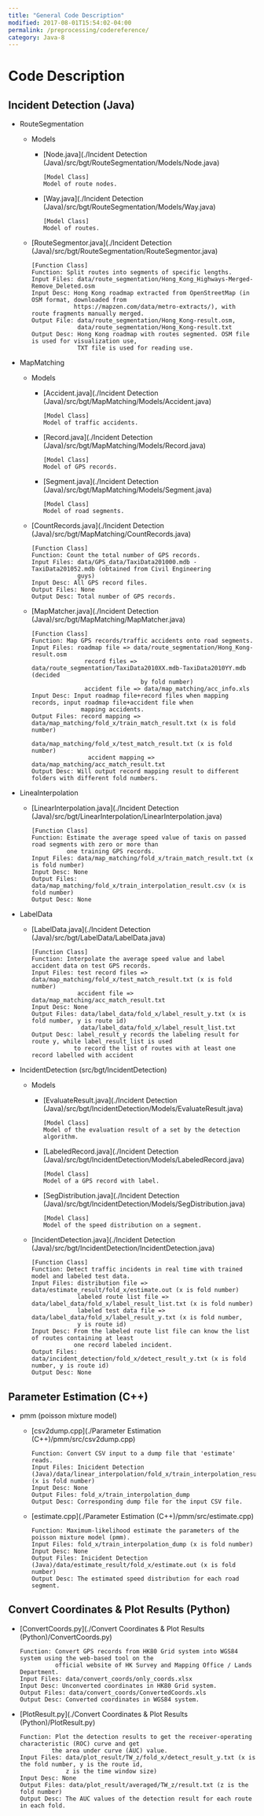 ```yaml
---
title: "General Code Description"
modified: 2017-08-01T15:54:02-04:00
permalink: /preprocessing/codereference/
category: Java-8
---
```


# Code Description
## Incident Detection (Java)
- RouteSegmentation
	- Models
		- [Node.java](./Incident Detection (Java)/src/bgt/RouteSegmentation/Models/Node.java)
			
			```
			[Model Class] 
			Model of route nodes.
			```
		- [Way.java](./Incident Detection (Java)/src/bgt/RouteSegmentation/Models/Way.java)
			
			```
			[Model Class]
			Model of routes.
			```
	- [RouteSegmentor.java](./Incident Detection (Java)/src/bgt/RouteSegmentation/RouteSegmentor.java)
		
		```
		[Function Class]
		Function: Split routes into segments of specific lengths.
		Input Files: data/route_segmentation/Hong_Kong_Highways-Merged-Remove_Deleted.osm
		Input Desc: Hong Kong roadmap extracted from OpenStreetMap (in OSM format, downloaded from 
					https://mapzen.com/data/metro-extracts/), with route fragments manually merged.
		Output File: data/route_segmentation/Hong_Kong-result.osm, 
					 data/route_segmentation/Hong_Kong-result.txt
		Output Desc: Hong Kong roadmap with routes segmented. OSM file is used for visualization use, 
					 TXT file is used for reading use.
		```

- MapMatching
	- Models
		- [Accident.java](./Incident Detection (Java)/src/bgt/MapMatching/Models/Accident.java)
		
			```
			[Model Class]
			Model of traffic accidents.
			``` 
		- [Record.java](./Incident Detection (Java)/src/bgt/MapMatching/Models/Record.java)
		
			```
			[Model Class]
			Model of GPS records.
			```
		- [Segment.java](./Incident Detection (Java)/src/bgt/MapMatching/Models/Segment.java)

			```
			[Model Class]
			Model of road segments.
			```
	- [CountRecords.java](./Incident Detection (Java)/src/bgt/MapMatching/CountRecords.java)

		```
		[Function Class]
		Function: Count the total number of GPS records.
		Input Files: data/GPS_data/TaxiData201000.mdb - TaxiData201052.mdb (obtained from Civil Engineering 
					 guys)
		Input Desc: All GPS record files.
		Output Files: None
		Output Desc: Total number of GPS records.
		```
	- [MapMatcher.java](./Incident Detection (Java)/src/bgt/MapMatching/MapMatcher.java)
		
	  ```
	  [Function Class]
	  Function: Map GPS records/traffic accidents onto road segments.
	  Input Files: roadmap file => data/route_segmentation/Hong_Kong-result.osm
	  				 record files => data/route_segmentation/TaxiData2010XX.mdb-TaxiData2010YY.mdb (decided 
	  				 				 by fold number) 
	  				 accident file => data/map_matching/acc_info.xls
	  Input Desc: Input roadmap file+record files when mapping records, input roadmap file+accident file when 
	  				mapping accidents.
	  Output Files: record mapping => data/map_matching/fold_x/train_match_result.txt (x is fold number)
	  									data/map_matching/fold_x/test_match_result.txt (x is fold number)
	  				  accident mapping => data/map_matching/acc_match_result.txt
	  Output Desc: Will output record mapping result to different folders with different fold numbers.
	  ```

- LineaInterpolation
	- [LinearInterpolation.java](./Incident Detection (Java)/src/bgt/LinearInterpolation/LinearInterpolation.java)

		```
		[Function Class]
		Function: Estimate the average speed value of taxis on passed road segments with zero or more than 
				  one training GPS records.
		Input Files: data/map_matching/fold_x/train_match_result.txt (x is fold number)
		Input Desc: None
		Output Files: data/map_matching/fold_x/train_interpolation_result.csv (x is fold number)
		Output Desc: None
		```

- LabelData
	- [LabelData.java](./Incident Detection (Java)/src/bgt/LabelData/LabelData.java)
	
		```
		[Function Class]
		Function: Interpolate the average speed value and label accident data on test GPS records. 
		Input Files: test record files => data/map_matching/fold_x/test_match_result.txt (x is fold number)
					 accident file => data/map_matching/acc_match_result.txt
		Input Desc: None
		Output Files: data/label_data/fold_x/label_result_y.txt (x is fold number, y is route id)
					  data/label_data/fold_x/label_result_list.txt
		Output Desc: label_result_y records the labeling result for route y, while label_result_list is used 
					to record the list of routes with at least one record labelled with accident
		```

- IncidentDetection (src/bgt/IncidentDetection)
	- Models
		- [EvaluateResult.java](./Incident Detection (Java)/src/bgt/IncidentDetection/Models/EvaluateResult.java)
		
			```
			[Model Class]
			Model of the evaluation result of a set by the detection algorithm.
			```
		- [LabeledRecord.java](./Incident Detection (Java)/src/bgt/IncidentDetection/Models/LabeledRecord.java)
		
			```
			[Model Class]
			Model of a GPS record with label.
			```
		- [SegDistribution.java](./Incident Detection (Java)/src/bgt/IncidentDetection/Models/SegDistribution.java)
		
			```
			[Model Class]
			Model of the speed distribution on a segment.
			```
	
	- [IncidentDetection.java](./Incident Detection (Java)/src/bgt/IncidentDetection/IncidentDetection.java)
	
		```
		[Function Class]
		Function: Detect traffic incidents in real time with trained model and labeled test data.
		Input Files: distribution file => data/estimate_result/fold_x/estimate.out (x is fold number)
					 labeled route list file => data/label_data/fold_x/label_result_list.txt (x is fold number)
					 labeled test data file => data/label_data/fold_x/label_result_y.txt (x is fold number, 
					 y is route id)
		Input Desc: From the labeled route list file can know the list of routes containing at least 
					one record labeled incident.
		Output Files: data/incident_detection/fold_x/detect_result_y.txt (x is fold number, y is route id)
		Output Desc: None
		```

## Parameter Estimation (C++)
- pmm (poisson mixture model)
	- [csv2dump.cpp](./Parameter Estimation (C++)/pmm/src/csv2dump.cpp)
		
		```
		Function: Convert CSV input to a dump file that 'estimate' reads.
		Input Files: Inicident Detection (Java)/data/linear_interpolation/fold_x/train_interpolation_result.csv (x is fold number)
		Input Desc: None
		Output Files: fold_x/train_interpolation_dump
		Output Desc: Corresponding dump file for the input CSV file.
		```
	- [estimate.cpp](./Parameter Estimation (C++)/pmm/src/estimate.cpp)

	
		```
		Function: Maximum-likelihood estimate the parameters of the poisson mixture model (pmm).
		Input Files: fold_x/train_interpolation_dump (x is fold number)
		Input Desc: None
		Output Files: Inicident Detection (Java)/data/estimate_result/fold_x/estimate.out (x is fold number)
		Output Desc: The estimated speed distribution for each road segment.
		```

## Convert Coordinates & Plot Results (Python)
- [ConvertCoords.py](./Convert Coordinates & Plot Results (Python)/ConvertCoords.py)

	```
	Function: Convert GPS records from HK80 Grid system into WGS84 system using the web-based tool on the 
			  official website of HK Survey and Mapping Office / Lands Department.
	Input Files: data/convert_coords/only_coords.xlsx
	Input Desc: Unconverted coordinates in HK80 Grid system.
	Output Files: data/convert_coords/ConvertedCoords.xls
	Output Desc: Converted coordinates in WGS84 system.
	```
- [PlotResult.py](./Convert Coordinates & Plot Results (Python)/PlotResult.py)

	```
	Function: Plot the detection results to get the receiver-operating characteristic (ROC) curve and get  
			 the area under curve (AUC) value.
	Input Files: data/plot_result/TW_z/fold_x/detect_result_y.txt (x is the fold number, y is the route id, 
				 z is the time window size)
	Input Desc: None
	Output Files: data/plot_result/averaged/TW_z/result.txt (z is the fold number)
	Output Desc: The AUC values of the detection result for each route in each fold.
	
	```

		
			
		
			 
